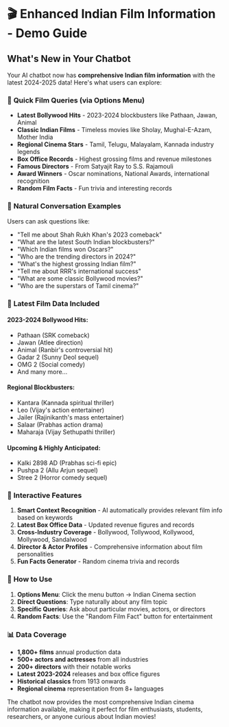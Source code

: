 # 🎬 Enhanced Indian Film Information - Demo Guide

## What's New in Your Chatbot

Your AI chatbot now has **comprehensive Indian film information** with the latest 2024-2025 data! Here's what users can explore:

### 🎯 **Quick Film Queries** (via Options Menu)
- **Latest Bollywood Hits** - 2023-2024 blockbusters like Pathaan, Jawan, Animal
- **Classic Indian Films** - Timeless movies like Sholay, Mughal-E-Azam, Mother India  
- **Regional Cinema Stars** - Tamil, Telugu, Malayalam, Kannada industry legends
- **Box Office Records** - Highest grossing films and revenue milestones
- **Famous Directors** - From Satyajit Ray to S.S. Rajamouli
- **Award Winners** - Oscar nominations, National Awards, international recognition
- **Random Film Facts** - Fun trivia and interesting records

### 💬 **Natural Conversation Examples**

Users can ask questions like:
- "Tell me about Shah Rukh Khan's 2023 comeback"
- "What are the latest South Indian blockbusters?"
- "Which Indian films won Oscars?"
- "Who are the trending directors in 2024?"
- "What's the highest grossing Indian film?"
- "Tell me about RRR's international success"
- "What are some classic Bollywood movies?"
- "Who are the superstars of Tamil cinema?"

### 🌟 **Latest Film Data Included**

#### **2023-2024 Bollywood Hits:**
- Pathaan (SRK comeback)
- Jawan (Atlee direction)  
- Animal (Ranbir's controversial hit)
- Gadar 2 (Sunny Deol sequel)
- OMG 2 (Social comedy)
- And many more...

#### **Regional Blockbusters:**
- Kantara (Kannada spiritual thriller)
- Leo (Vijay's action entertainer)
- Jailer (Rajinikanth's mass entertainer)
- Salaar (Prabhas action drama)
- Maharaja (Vijay Sethupathi thriller)

#### **Upcoming & Highly Anticipated:**
- Kalki 2898 AD (Prabhas sci-fi epic)
- Pushpa 2 (Allu Arjun sequel)
- Stree 2 (Horror comedy sequel)

### 🎪 **Interactive Features**

1. **Smart Context Recognition** - AI automatically provides relevant film info based on keywords
2. **Latest Box Office Data** - Updated revenue figures and records
3. **Cross-Industry Coverage** - Bollywood, Tollywood, Kollywood, Mollywood, Sandalwood
4. **Director & Actor Profiles** - Comprehensive information about film personalities
5. **Fun Facts Generator** - Random cinema trivia and records

### 🚀 **How to Use**

1. **Options Menu**: Click the menu button → Indian Cinema section
2. **Direct Questions**: Type naturally about any film topic
3. **Specific Queries**: Ask about particular movies, actors, or directors
4. **Random Facts**: Use the "Random Film Fact" button for entertainment

### 📊 **Data Coverage**

- **1,800+ films** annual production data
- **500+ actors and actresses** from all industries  
- **200+ directors** with their notable works
- **Latest 2023-2024** releases and box office figures
- **Historical classics** from 1913 onwards
- **Regional cinema** representation from 8+ languages

The chatbot now provides the most comprehensive Indian cinema information available, making it perfect for film enthusiasts, students, researchers, or anyone curious about Indian movies!
